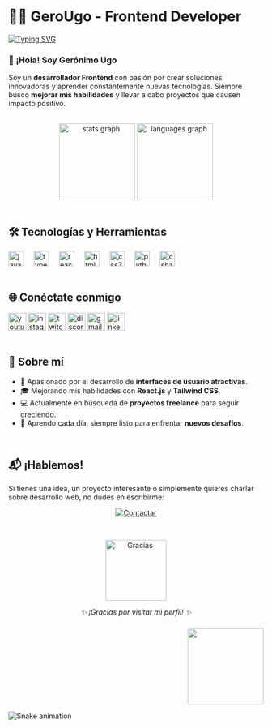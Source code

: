# 👨‍💻 **GeroUgo** - Frontend Developer

[![Typing SVG](https://readme-typing-svg.herokuapp.com?font=Fira+Code&size=24&pause=1000&color=00C9FF&center=true&width=800&lines=Frontend+Developer+%7C+Apasionado+por+la+Web;Construyo+experiencias+interactivas;Aprendiendo+todos+los+dias)](https://git.io/typing-svg)


### 🌟 **¡Hola! Soy Gerónimo Ugo**

Soy un **desarrollador Frontend** con pasión por crear soluciones innovadoras y aprender constantemente nuevas tecnologías. Siempre busco **mejorar mis habilidades** y llevar a cabo proyectos que causen impacto positivo.


<br>

<div align="center">
  <img src="https://github-readme-stats.vercel.app/api?username=maurodesouza&hide_title=false&hide_rank=false&show_icons=true&include_all_commits=true&count_private=true&disable_animations=false&theme=dracula&locale=en&hide_border=false" height="150" alt="stats graph"  />
  <img src="https://github-readme-stats.vercel.app/api/top-langs?username=maurodesouza&locale=en&hide_title=false&layout=compact&card_width=320&langs_count=5&theme=dracula&hide_border=false" height="150" alt="languages graph"  />
</div>

<br>

## 🛠️ **Tecnologías y Herramientas**

<div align="left">
  <img src="https://cdn.jsdelivr.net/gh/devicons/devicon/icons/javascript/javascript-original.svg" height="30" alt="javascript logo"  />
  <img width="12" />
  <img src="https://cdn.jsdelivr.net/gh/devicons/devicon/icons/typescript/typescript-original.svg" height="30" alt="typescript logo"  />
  <img width="12" />
  <img src="https://cdn.jsdelivr.net/gh/devicons/devicon/icons/react/react-original.svg" height="30" alt="react logo"  />
  <img width="12" />
  <img src="https://cdn.jsdelivr.net/gh/devicons/devicon/icons/html5/html5-original.svg" height="30" alt="html5 logo"  />
  <img width="12" />
  <img src="https://cdn.jsdelivr.net/gh/devicons/devicon/icons/css3/css3-original.svg" height="30" alt="css3 logo"  />
  <img width="12" />
  <img src="https://cdn.jsdelivr.net/gh/devicons/devicon/icons/python/python-original.svg" height="30" alt="python logo"  />
  <img width="12" />
  <img src="https://cdn.jsdelivr.net/gh/devicons/devicon/icons/csharp/csharp-original.svg" height="30" alt="csharp logo"  />
</div>


<br>


## 🌐 **Conéctate conmigo**

<div align="left">
  <img src="https://img.shields.io/static/v1?message=Youtube&logo=youtube&label=&color=FF0000&logoColor=white&labelColor=&style=for-the-badge" height="35" alt="youtube logo"  />
  <img src="https://img.shields.io/static/v1?message=Instagram&logo=instagram&label=&color=E4405F&logoColor=white&labelColor=&style=for-the-badge" height="35" alt="instagram logo"  />
  <img src="https://img.shields.io/static/v1?message=Twitch&logo=twitch&label=&color=9146FF&logoColor=white&labelColor=&style=for-the-badge" height="35" alt="twitch logo"  />
  <img src="https://img.shields.io/static/v1?message=Discord&logo=discord&label=&color=7289DA&logoColor=white&labelColor=&style=for-the-badge" height="35" alt="discord logo"  />
  <img src="https://img.shields.io/static/v1?message=Gmail&logo=gmail&label=&color=D14836&logoColor=white&labelColor=&style=for-the-badge" height="35" alt="gmail logo"  />
  <img src="https://img.shields.io/static/v1?message=LinkedIn&logo=linkedin&label=&color=0077B5&logoColor=white&labelColor=&style=for-the-badge" height="35" alt="linkedin logo"  />
</div>


<br>


## 🎯 **Sobre mí**

- 🚀 Apasionado por el desarrollo de **interfaces de usuario atractivas**.
- 🎓 Mejorando mis habilidades con **React.js** y **Tailwind CSS**.
- 💻 Actualmente en búsqueda de **proyectos freelance** para seguir creciendo.
- 🌱 Aprendo cada día, siempre listo para enfrentar **nuevos desafíos**.


<br>


## 📬 **¡Hablemos!**

Si tienes una idea, un proyecto interesante o simplemente quieres charlar sobre desarrollo web, no dudes en escribirme:

<p align="center">
<a href="mailto:gerougo.dev@gmail.com"><img src="https://img.shields.io/badge/%F0%9F%93%AE%20Enviar%20un%20correo-%23D14836.svg?style=for-the-badge&logo=gmail&logoColor=white" alt="Contactar"></a>
</p>


<br>


<p align="center">
  <img src="https://media.giphy.com/media/QssGEmpkyEOhBCb7e1/giphy.gif" width="120" alt="Gracias">
</p>

<p align="center">
<em>✨ ¡Gracias por visitar mi perfil! ✨</em>
</p>




###

<img align="right" height="150" src="https://i.imgflip.com/65efzo.gif"  />

###

<br clear="both">

![Snake animation](https://raw.githubusercontent.com/GeroUgo/output/snake.svg)


###
